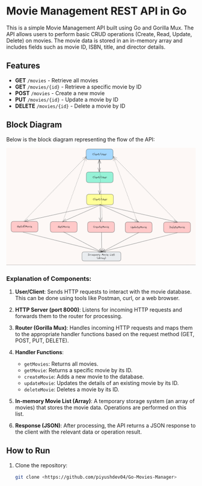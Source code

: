 # Movie Management REST API in Go

This is a simple Movie Management API built using Go and Gorilla Mux. The API allows users to perform basic CRUD operations (Create, Read, Update, Delete) on movies. The movie data is stored in an in-memory array and includes fields such as movie ID, ISBN, title, and director details.

## Features

- **GET** `/movies` - Retrieve all movies
- **GET** `/movies/{id}` - Retrieve a specific movie by ID
- **POST** `/movies` - Create a new movie
- **PUT** `/movies/{id}` - Update a movie by ID
- **DELETE** `/movies/{id}` - Delete a movie by ID

## Block Diagram

Below is the block diagram representing the flow of the API:

![Movie Management REST API Block Diagram](img.png)

### Explanation of Components:

1. **User/Client**: Sends HTTP requests to interact with the movie database. This can be done using tools like Postman, curl, or a web browser.
  
2. **HTTP Server (port 8000)**: Listens for incoming HTTP requests and forwards them to the router for processing.

3. **Router (Gorilla Mux)**: Handles incoming HTTP requests and maps them to the appropriate handler functions based on the request method (GET, POST, PUT, DELETE).

4. **Handler Functions**:
   - `getMovies`: Returns all movies.
   - `getMovie`: Returns a specific movie by its ID.
   - `createMovie`: Adds a new movie to the database.
   - `updateMovie`: Updates the details of an existing movie by its ID.
   - `deleteMovie`: Deletes a movie by its ID.

5. **In-memory Movie List (Array)**: A temporary storage system (an array of movies) that stores the movie data. Operations are performed on this list.

6. **Response (JSON)**: After processing, the API returns a JSON response to the client with the relevant data or operation result.

## How to Run

1. Clone the repository:

   ```bash
   git clone <https://github.com/piyushdev04/Go-Movies-Manager>
